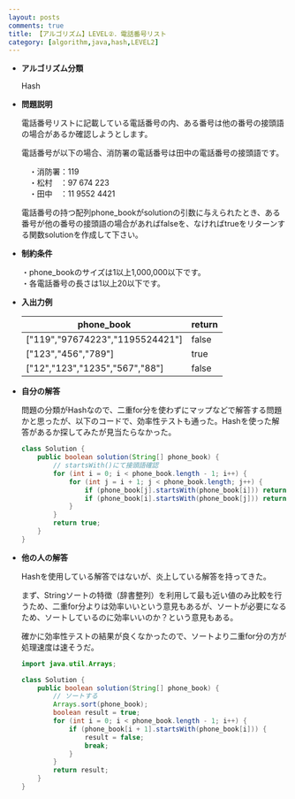 ```yaml
---
layout: posts
comments: true
title: 【アルゴリズム】LEVEL②．電話番号リスト
category: [algorithm,java,hash,LEVEL2]
---
```


* **アルゴリズム分類**

  Hash

* **問題説明**

  電話番号リストに記載している電話番号の内、ある番号は他の番号の接頭語の場合があるか確認しようとします。

  電話番号が以下の場合、消防署の電話番号は田中の電話番号の接頭語です。

  　・消防署：119  
  　・松村　：97 674 223  
  　・田中　：11 9552 4421  

  電話番号の持つ配列phone_bookがsolutionの引数に与えられたとき、ある番号が他の番号の接頭語の場合があればfalseを、なければtrueをリターンする関数solutionを作成して下さい。

* **制約条件**

  ・phone_bookのサイズは1以上1,000,000以下です。  
  ・各電話番号の長さは1以上20以下です。

* **入出力例**

  | phone_book                      | return |
  | ------------------------------- | ------ |
  | ["119","97674223","1195524421"] | false  |
  | ["123","456","789"]             | true   |
  | ["12","123","1235","567","88"]  | false  |

* **自分の解答**

  問題の分類がHashなので、二重for分を使わずにマップなどで解答する問題かと思ったが、以下のコードで、効率性テストも通った。Hashを使った解答があるか探してみたが見当たらなかった。
  
  ```java
  class Solution {
      public boolean solution(String[] phone_book) {
          // startsWith()にて接頭語確認
          for (int i = 0; i < phone_book.length - 1; i++) {
              for (int j = i + 1; j < phone_book.length; j++) {
                  if (phone_book[j].startsWith(phone_book[i])) return false;
                  if (phone_book[i].startsWith(phone_book[j])) return false;
              }
          }
          return true;
      }
  }
  ```

* **他の人の解答**

  Hashを使用している解答ではないが、炎上している解答を持ってきた。

  まず、Stringソートの特徴（辞書整列）を利用して最も近い値のみ比較を行うため、二重for分よりは効率いいという意見もあるが、ソートが必要になるため、ソートしているのに効率いいのか？という意見もある。

  確かに効率性テストの結果が良くなかったので、ソートより二重for分の方が処理速度は速そうだ。
  
  ```java
  import java.util.Arrays;
  
  class Solution {
      public boolean solution(String[] phone_book) {
          // ソートする
          Arrays.sort(phone_book);
          boolean result = true;
          for (int i = 0; i < phone_book.length - 1; i++) {
              if (phone_book[i + 1].startsWith(phone_book[i])) {
                  result = false;
                  break;
              }
          }
          return result;
      }
  }
  ```
